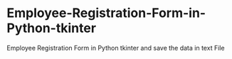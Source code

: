 # Employee-Registration-Form-in-Python-tkinter
Employee Registration Form in Python tkinter and save the data in text File
